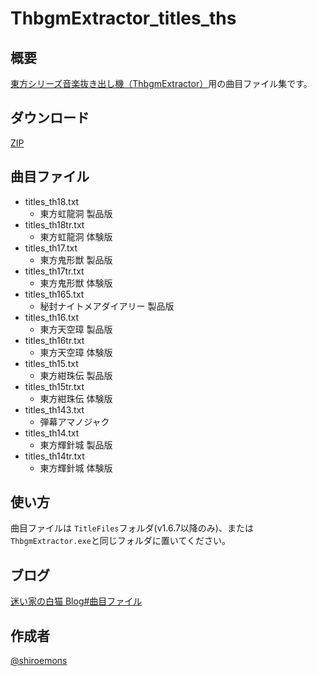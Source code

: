 # ThbgmExtractor_titles_ths

## 概要

[東方シリーズ音楽抜き出し機（ThbgmExtractor）](https://smdn.jp/works/tools/ThbgmExtractor/)用の曲目ファイル集です。

## ダウンロード

[ZIP](https://github.com/shiroemons/ThbgmExtractor_titles_ths/archive/refs/heads/main.zip)

## 曲目ファイル

- titles_th18.txt
  - 東方虹龍洞 製品版
- titles_th18tr.txt
  - 東方虹龍洞 体験版
- titles_th17.txt
  - 東方鬼形獣 製品版
- titles_th17tr.txt
  - 東方鬼形獣 体験版
- titles_th165.txt
  - 秘封ナイトメアダイアリー 製品版
- titles_th16.txt
  - 東方天空璋 製品版
- titles_th16tr.txt
  - 東方天空璋 体験版
- titles_th15.txt
  - 東方紺珠伝 製品版
- titles_th15tr.txt
  - 東方紺珠伝 体験版
- titles_th143.txt
  - 弾幕アマノジャク
- titles_th14.txt
  - 東方輝針城 製品版
- titles_th14tr.txt
  - 東方輝針城 体験版

## 使い方

曲目ファイルは `TitleFiles`フォルダ(v1.6.7以降のみ)、または`ThbgmExtractor.exe`と同じフォルダに置いてください。

## ブログ

[迷い家の白猫 Blog#曲目ファイル](https://mayoiga-shiro.blogspot.com/search/label/%E6%9B%B2%E7%9B%AE%E3%83%95%E3%82%A1%E3%82%A4%E3%83%AB)

## 作成者

[@shiroemons](https://twitter.com/shiroemons)